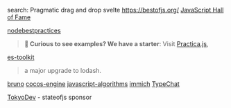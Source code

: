 search: Pragmatic drag and drop svelte
https://bestofjs.org/
[JavaScript Hall of Fame](https://bestofjs.org/hall-of-fame)


[nodebestpractices](https://github.com/goldbergyoni/nodebestpractices)
>**🔖 Curious to see examples? We have a starter**: Visit [Practica.js](https://github.com/practicajs/practica),

[es-toolkit](https://es-toolkit.slash.page/)
>a major upgrade to lodash.

[bruno](https://www.usebruno.com/)
[cocos-engine](https://github.com/cocos/cocos-engine)
[javascript-algorithms](https://github.com/trekhleb/javascript-algorithms)
[immich](https://github.com/immich-app/immich)
[TypeChat](https://microsoft.github.io/TypeChat/)


[TokyoDev](https://www.tokyodev.com/) - stateofjs sponsor

